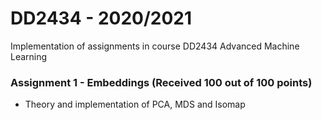 # DD2434 - 2020/2021
Implementation of assignments in course DD2434 Advanced Machine Learning

### Assignment 1 - Embeddings (Received 100 out of 100 points)
* Theory and implementation of PCA, MDS and Isomap 

